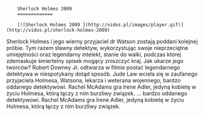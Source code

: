 
        Sherlock Holmes 2009 
        =============
        
        [![Sherlock Holmes 2009 ](http://vidos.pl/images/player.gif)](http://vidos.pl/sherlock-holmes-2009)
        
        
 Sherlock Holmes i jego wierny przyjaciel dr Watson zostają poddani kolejnej próbie. Tym razem sławny detektyw, wykorzystując swoje nieprzeciętne umiejętności oraz legendarny intelekt, stanie do walki, podczas której zdemaskuje śmiertelny spisek mogący zniszczyć kraj. Jak ukarze jego twórców? Robert Downey Jr. odtwarza w filmie postać legendarnego detektywa w niespotykany dotąd sposób. Jude Law wciela się w zaufanego przyjaciela Holmesa, Watsona, lekarza i weterana wojennego, bardzo oddanego detektywowi. Rachel McAdams gra Irene Adler, jedyną kobietę w życiu Holmesa, którą łączy z nim burzliwy związek.   ... bardzo oddanego detektywowi. Rachel McAdams gra Irene Adler, jedyną kobietę w życiu Holmesa, którą łączy z nim burzliwy związek.
    